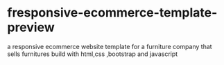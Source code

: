 # fresponsive-ecommerce-template-preview
a responsive ecommerce website template for a furniture company that sells furnitures 
build  with html,css ,bootstrap and javascript
